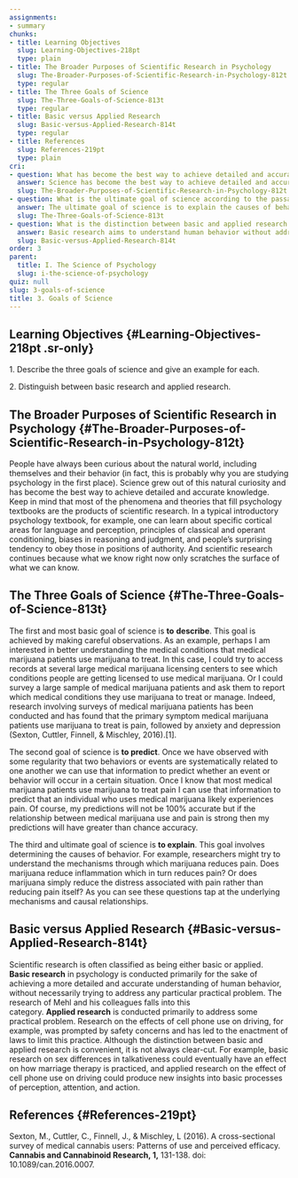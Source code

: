 ```yaml
---
assignments:
- summary
chunks:
- title: Learning Objectives
  slug: Learning-Objectives-218pt
  type: plain
- title: The Broader Purposes of Scientific Research in Psychology
  slug: The-Broader-Purposes-of-Scientific-Research-in-Psychology-812t
  type: regular
- title: The Three Goals of Science
  slug: The-Three-Goals-of-Science-813t
  type: regular
- title: Basic versus Applied Research
  slug: Basic-versus-Applied-Research-814t
  type: regular
- title: References
  slug: References-219pt
  type: plain
cri:
- question: What has become the best way to achieve detailed and accurate knowledge about the natural world?
  answer: Science has become the best way to achieve detailed and accurate knowledge.
  slug: The-Broader-Purposes-of-Scientific-Research-in-Psychology-812t
- question: What is the ultimate goal of science according to the passage?
  answer: The ultimate goal of science is to explain the causes of behavior.
  slug: The-Three-Goals-of-Science-813t
- question: What is the distinction between basic and applied research in psychology?
  answer: Basic research aims to understand human behavior without addressing practical problems, while applied research focuses on solving specific issues.
  slug: Basic-versus-Applied-Research-814t
order: 3
parent:
  title: I. The Science of Psychology
  slug: i-the-science-of-psychology
quiz: null
slug: 3-goals-of-science
title: 3. Goals of Science
---
```


## Learning Objectives {#Learning-Objectives-218pt .sr-only} 

<i-callout variant="info" title="Learning Objectives">

1\. Describe the three goals of science and give an example for each.

2\. Distinguish between basic research and applied research.

</i-callout>

## The Broader Purposes of Scientific Research in Psychology {#The-Broader-Purposes-of-Scientific-Research-in-Psychology-812t} 

People have always been curious about the natural world, including themselves and their behavior (in fact, this is probably why you are studying psychology in the first place). Science grew out of this natural curiosity and has become the best way to achieve detailed and accurate knowledge. Keep in mind that most of the phenomena and theories that fill psychology textbooks are the products of scientific research. In a typical introductory psychology textbook, for example, one can learn about specific cortical areas for language and perception, principles of classical and operant conditioning, biases in reasoning and judgment, and people’s surprising tendency to obey those in positions of authority. And scientific research continues because what we know right now only scratches the surface of what we can know.

## The Three Goals of Science {#The-Three-Goals-of-Science-813t} 

The first and most basic goal of science is **to** **describe**. This goal is achieved by making careful observations. As an example, perhaps I am interested in better understanding the medical conditions that medical marijuana patients use marijuana to treat. In this case, I could try to access records at several large medical marijuana licensing centers to see which conditions people are getting licensed to use medical marijuana. Or I could survey a large sample of medical marijuana patients and ask them to report which medical conditions they use marijuana to treat or manage. Indeed, research involving surveys of medical marijuana patients has been conducted and has found that the primary symptom medical marijuana patients use marijuana to treat is pain, followed by anxiety and depression (Sexton, Cuttler, Finnell, & Mischley, 2016).\[1\].

The second goal of science is **to predict**. Once we have observed with some regularity that two behaviors or events are systematically related to one another we can use that information to predict whether an event or behavior will occur in a certain situation. Once I know that most medical marijuana patients use marijuana to treat pain I can use that information to predict that an individual who uses medical marijuana likely experiences pain. Of course, my predictions will not be 100% accurate but if the relationship between medical marijuana use and pain is strong then my predictions will have greater than chance accuracy.

The third and ultimate goal of science is **to explain**. This goal involves determining the causes of behavior. For example, researchers might try to understand the mechanisms through which marijuana reduces pain. Does marijuana reduce inflammation which in turn reduces pain? Or does marijuana simply reduce the distress associated with pain rather than reducing pain itself? As you can see these questions tap at the underlying mechanisms and causal relationships.

## Basic versus Applied Research {#Basic-versus-Applied-Research-814t} 

Scientific research is often classified as being either basic or applied. **Basic research** in psychology is conducted primarily for the sake of achieving a more detailed and accurate understanding of human behavior, without necessarily trying to address any particular practical problem. The research of Mehl and his colleagues falls into this category. **Applied research** is conducted primarily to address some practical problem. Research on the effects of cell phone use on driving, for example, was prompted by safety concerns and has led to the enactment of laws to limit this practice. Although the distinction between basic and applied research is convenient, it is not always clear-cut. For example, basic research on sex differences in talkativeness could eventually have an effect on how marriage therapy is practiced, and applied research on the effect of cell phone use on driving could produce new insights into basic processes of perception, attention, and action.

## References {#References-219pt} 

Sexton, M., Cuttler, C., Finnell, J., & Mischley, L (2016). A cross-sectional survey of medical cannabis users: Patterns of use and perceived efficacy. __Cannabis and Cannabinoid Research, 1,__ 131-138. doi: 10.1089/can.2016.0007.

